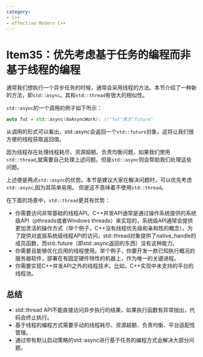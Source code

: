 ```yaml
---
category: 
- C++
- effective Modern C++
---
```


# Item35：优先考虑基于任务的编程而非基于线程的编程

通常我们想执行一个异步任务的时候，通常会采用线程的方法。本节介绍了一种新的方法，即```std::async```。其和```std::thread```有很大的相似性。

```std::async```的一个调用的例子如下所示：

```cpp
auto fut = std::async(doAsyncWork); //"fut"表示"future"
```

从调用的形式可以看出，std::async会返回一个```std::future```对象，这将让我们很方便的线程获取返回值。

因为线程存在处理线程耗尽、资源超额、负责均衡问题，如果我们使用```std::thread```,就需要自己处理上述问题。但是```std::async```则会帮助我们处理这些问题。

上述便是两点```std::async```的优势。本节是建议大家在解决问题时，可以优先考虑```std::async```,因为其简单易用。 但是这不意味着不使用```std::thread```。

在下面的场景中，```std::thread```更具有优势：

- 你需要访问非常基础的线程API。C++并发API通常是通过操作系统提供的系统级API（pthreads或者Windows threads）来实现的，系统级API通常会提供更加灵活的操作方式（举个例子，C++没有线程优先级和亲和性的概念）。为了提供对底层系统级线程API的访问，std::thread对象提供了native_handle的成员函数，而std::future（即std::async返回的东西）没有这种能力。
- 你需要且能够优化应用的线程使用。举个例子，你要开发一款已知执行概况的服务器软件，部署在有固定硬件特性的机器上，作为唯一的关键进程。
- 你需要实现C++并发API之外的线程技术，比如，C++实现中未支持的平台的线程池。

## 总结

- std::thread API不能直接访问异步执行的结果，如果执行函数有异常抛出，代码会终止执行。
- 基于线程的编程方式需要手动的线程耗尽、资源超额、负责均衡、平台适配性管理。
- 通过带有默认启动策略的std::async进行基于任务的编程方式会解决大部分问题。